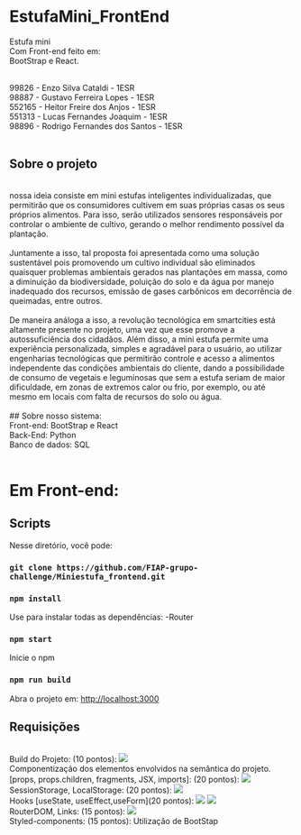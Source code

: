# EstufaMini_FrontEnd
Estufa mini
</br>
Com Front-end feito em:
</br>
BootStrap e React.
</br>
</hr>
</br>
99826 - Enzo Silva Cataldi - 1ESR
</br>
98887 - Gustavo Ferreira Lopes - 1ESR
</br>
552165 - Heitor Freire dos Anjos - 1ESR
</br>
551313 - Lucas Fernandes Joaquim - 1ESR
</br>
98896 - Rodrigo Fernandes dos Santos - 1ESR
</br>
</br>

## Sobre o projeto

</br>
nossa ideia consiste em mini estufas inteligentes individualizadas, que permitirão que os consumidores cultivem em suas próprias casas os seus próprios alimentos. Para isso, serão utilizados sensores responsáveis por controlar o ambiente de cultivo, gerando o melhor rendimento possível da plantação.
</br>
</br>
 Juntamente a isso, tal proposta foi apresentada como uma solução sustentável pois promovendo um cultivo individual são eliminados quaisquer problemas ambientais gerados nas plantações em massa, como a diminuição da biodiversidade, poluição do solo e da água por manejo inadequado dos recursos, emissão de gases carbônicos em decorrência de queimadas, entre outros.
</br>
</br>
De maneira análoga a isso, a revolução tecnológica em smartcities está altamente presente no projeto, uma vez que esse promove a autossuficiência dos cidadãos. Além disso, a mini estufa permite uma experiência personalizada, simples e agradável para o usuário, ao utilizar engenharias tecnológicas que permitirão controle e acesso a alimentos independente das condições ambientais do cliente, dando a possibilidade de consumo de vegetais e leguminosas que sem a estufa seriam de maior dificuldade, em zonas de extremos calor ou frio, por exemplo, ou até mesmo em locais com falta de recursos do solo ou água.
</br>
</br>
## Sobre nosso sistema:
</br>
Front-end: BootStrap e React
</br>
Back-End: Python
</br>
Banco de dados: SQL
</br>
</br>
<h1>Em Front-end: </h1>

##  Scripts

Nesse diretório, você pode:

### `git clone https://github.com/FIAP-grupo-challenge/Miniestufa_frontend.git`

### `npm install`
Use para instalar todas as dependências: 
-Router

### `npm start`

Inicie o npm


### `npm run build`
Abra o projeto em: [http://localhost:3000](http://localhost:3000) 



## Requisições

</br>
Build do Projeto: (10 pontos):
<img src="./src/assets/build.jpg"/>
</br>
Componentização dos elementos envolvidos na semântica do projeto. [props, props.children, fragments, JSX, imports]: (20 pontos):
<img src="./src/assets/componentizacao.jpg"/>
</br>
SessionStorage, LocalStorage: (20 pontos):
<img src="./src/assets/Fragments_Props.jpg"/>
</br>
Hooks [useState, useEffect,useForm](20 pontos):
<img src="./src/assets/hooks.jpg"/>
<img src="./src/assets/uso_hooks.jpg.jpg"/>
</br>
RouterDOM, Links: (15 pontos):  
<img src="./src/assets/RouterDom.jpg.jpg"/>
</br>
Styled-components: (15 pontos):
Utilização de BootStap
</br>
